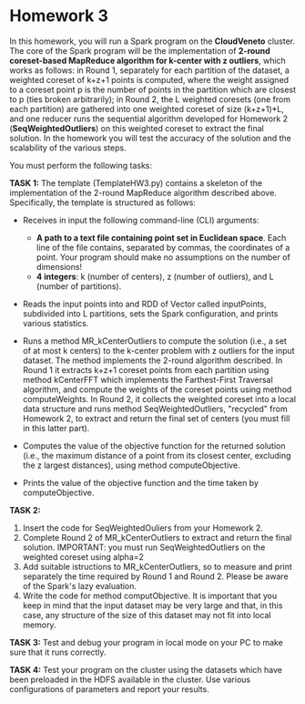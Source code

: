 # Homework 3

In this homework, you will run a Spark program on the __CloudVeneto__ cluster. The core of the Spark program will be the implementation of __2-round coreset-based MapReduce algorithm for k-center with z outliers__, which works as follows: in Round 1, separately for each partition of the dataset, a weighted coreset of k+z+1 points is computed, where the weight assigned to a coreset point p is the number of points in the partition which are closest to p (ties broken arbitrarily); in Round 2, the L weighted coresets (one from each partition) are gathered into one weighted coreset of size (k+z+1)*L, and one reducer runs the sequential algorithm developed for Homework 2 (__SeqWeightedOutliers__) on this weighted coreset to extract the final solution. In the homework you will test the accuracy of the solution and the scalability of the various steps.

You must perform the following tasks:

__TASK 1:__ The template (TemplateHW3.py) contains a skeleton of the implementation of the 2-round MapReduce algorithm described above. Specifically, the template is structured as follows:
- Receives in input the following command-line (CLI) arguments:  
  - __A path to a text file containing point set in Euclidean space__. Each line of the file contains, separated by commas, the coordinates of a point. Your program should make no assumptions on the number of dimensions!
  - __4 integers__: k (number of centers), z (number of outliers), and L (number of partitions).

- Reads the input points into and RDD of Vector called inputPoints, subdivided into L partitions, sets the Spark configuration, and prints various statistics.
- Runs a method MR_kCenterOutliers to compute the solution (i.e., a set of at most k centers) to the k-center problem with z outliers for the input dataset. The method implements the 2-round algorithm described. In Round 1 it extracts k+z+1 coreset points from each partition using method kCenterFFT which implements the Farthest-First Traversal algorithm, and compute the weights of the coreset points using method computeWeights. In Round 2, it collects the weighted coreset into a local data structure and runs method SeqWeightedOutliers, "recycled" from Homework 2, to extract and return the final set of centers (you must fill in this latter part).
- Computes the value of the objective function for the returned solution (i.e., the maximum distance of a point from its closest center, excluding the z largest distances), using method computeObjective.
- Prints the value of the objective function and the time taken by computeObjective.

__TASK 2:__
1) Insert the code for SeqWeightedOuliers from your Homework 2.
2) Complete Round 2 of MR_kCenterOutliers to extract and return the final solution. IMPORTANT: you must run SeqWeightedOutliers on the weighted coreset using alpha=2
3) Add suitable istructions to MR_kCenterOutliers, so to measure and print separately the time required by Round 1 and Round 2. Please be aware of the Spark's lazy evaluation.
4) Write the code for method computObjective. It is important that you keep in mind that the input dataset may be very large and that, in this case,  any structure of the size of this dataset may not fit into local memory.

__TASK 3:__ Test and debug your program in local mode on your PC to make sure that it runs correctly.

__TASK 4:__ Test your program on the cluster using the datasets which have been preloaded in the HDFS available in the cluster. Use various configurations of parameters and report your results.
